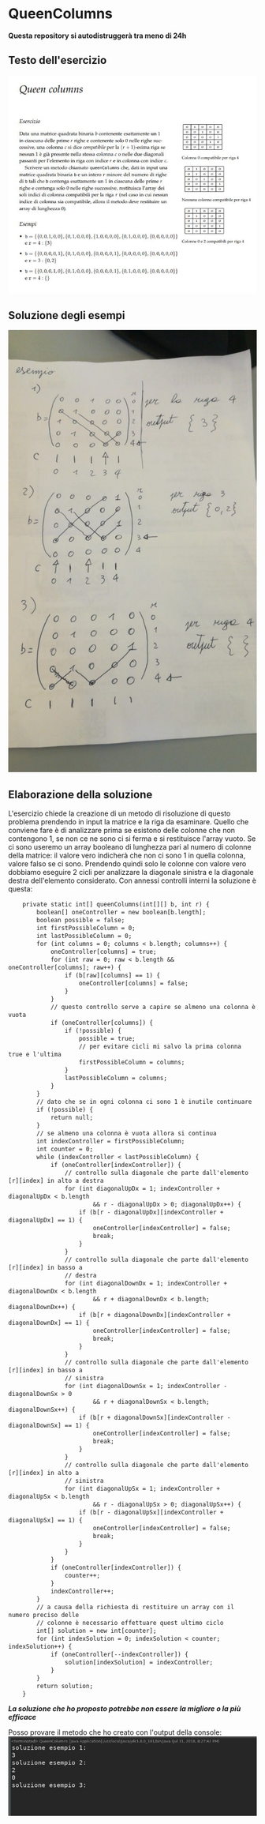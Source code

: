 # QueenColumns
**Questa repository si autodistruggerà tra meno di 24h**

## Testo dell'esercizio
![esercizio](resources/exercise.jpg)

## Soluzione degli esempi
![soluzione](resources/soluzione.jpg)

## Elaborazione della soluzione
L'esercizio chiede la creazione di un metodo di risoluzione di questo problema prendendo in input la matrice e la riga da esaminare.
Quello che conviene fare è di analizzare prima se esistono delle colonne che non contengono 1, se non ce ne sono ci si ferma e si restituisce l'array vuoto.
Se ci sono useremo un array booleano di lunghezza pari al numero di colonne della matrice: il valore vero indicherà che non ci sono 1 in quella colonna, valore falso se ci sono.
Prendendo quindi solo le colonne con valore vero dobbiamo eseguire 2 cicli per analizzare la diagonale sinistra e la diagonale destra dell'elemento considerato.
Con annessi controlli interni la soluzione è questa:
```
	private static int[] queenColumns(int[][] b, int r) {
		boolean[] oneController = new boolean[b.length];
		boolean possible = false;
		int firstPossibleColumn = 0;
		int lastPossibleColumn = 0;
		for (int columns = 0; columns < b.length; columns++) {
			oneController[columns] = true;
			for (int raw = 0; raw < b.length && oneController[columns]; raw++) {
				if (b[raw][columns] == 1) {
					oneController[columns] = false;
				}
			}
			// questo controllo serve a capire se almeno una colonna è vuota
			if (oneController[columns]) {
				if (!possible) {
					possible = true;
					// per evitare cicli mi salvo la prima colonna true e l'ultima
					firstPossibleColumn = columns;
				}
				lastPossibleColumn = columns;
			}
		}
		// dato che se in ogni colonna ci sono 1 è inutile continuare
		if (!possible) {
			return null;
		}
		// se almeno una colonna è vuota allora si continua
		int indexController = firstPossibleColumn;
		int counter = 0;
		while (indexController < lastPossibleColumn) {
			if (oneController[indexController]) {
				// controllo sulla diagonale che parte dall'elemento [r][index] in alto a destra
				for (int diagonalUpDx = 1; indexController + diagonalUpDx < b.length
						&& r - diagonalUpDx > 0; diagonalUpDx++) {
					if (b[r - diagonalUpDx][indexController + diagonalUpDx] == 1) {
						oneController[indexController] = false;
						break;
					}
				}
				// controllo sulla diagonale che parte dall'elemento [r][index] in basso a
				// destra
				for (int diagonalDownDx = 1; indexController + diagonalDownDx < b.length
						&& r + diagonalDownDx < b.length; diagonalDownDx++) {
					if (b[r + diagonalDownDx][indexController + diagonalDownDx] == 1) {
						oneController[indexController] = false;
						break;
					}
				}
				// controllo sulla diagonale che parte dall'elemento [r][index] in basso a
				// sinistra
				for (int diagonalDownSx = 1; indexController - diagonalDownSx > 0
						&& r + diagonalDownSx < b.length; diagonalDownSx++) {
					if (b[r + diagonalDownSx][indexController - diagonalDownSx] == 1) {
						oneController[indexController] = false;
						break;
					}
				}
				// controllo sulla diagonale che parte dall'elemento [r][index] in alto a
				// sinistra
				for (int diagonalUpSx = 1; indexController + diagonalUpSx < b.length
						&& r - diagonalUpSx > 0; diagonalUpSx++) {
					if (b[r - diagonalUpSx][indexController + diagonalUpSx] == 1) {
						oneController[indexController] = false;
						break;
					}
				}
			}
			if (oneController[indexController]) {
				counter++;
			}
			indexController++;
		}
		// a causa della richiesta di restituire un array con il numero preciso delle
		// colonne è necessario effettuare quest ultimo ciclo
		int[] solution = new int[counter];
		for (int indexSolution = 0; indexSolution < counter; indexSolution++) {
			if (oneController[--indexController]) {
				solution[indexSolution] = indexController;
			}
		}
		return solution;
	}

```
***La soluzione che ho proposto potrebbe non essere la migliore o la più efficace***

Posso provare il metodo che ho creato con l'output della console:
![console](resources/console.png)
